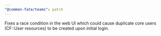 ```yaml
---
"@common-fate/teams": patch
---
```


Fixes a race condition in the web UI which could cause duplicate core users (CF::User resources) to be created upon initial login.
